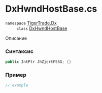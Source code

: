
# DxHwndHostBase.cs
`namespace` [TigerTrade.Dx](../../../TigerTrade.Dx.md)  
&nbsp;&nbsp;&nbsp;&nbsp;&nbsp;&nbsp;&nbsp;&nbsp;&nbsp;`class` [DxHwndHostBase](../../DxHwndHostBase.cs.md)

Описание

### Синтаксис
```csharp
public IntPtr JhZjcrtFS5G; {}
```
### Пример  
```csharp
// example
```
